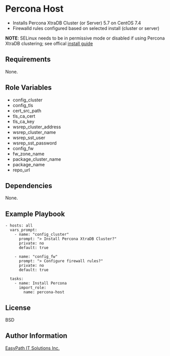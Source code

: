Percona Host
============
- Installs Percona XtraDB Cluster (or Server) 5.7 on CentOS 7.4
- Firewalld rules configured based on selected install (cluster or server)

**NOTE**: SELinux needs to be in permissive mode or disabled if using Percona XtraDB clustering; see offical [install guide](https://www.percona.com/doc/percona-xtradb-cluster/LATEST/install/yum.html)


Requirements
------------
None.


Role Variables
--------------
- config_cluster
- config_tls
- cert_src_path
- tls_ca_cert
- tls_ca_key
- wsrep_cluster_address
- wsrep_cluster_name
- wsrep_sst_user
- wsrep_sst_password
- config_fw
- fw_zone_name
- package_cluster_name
- package_name
- repo_url


Dependencies
------------
None.


Example Playbook
----------------

```
- hosts: all
  vars_prompt:
    - name: "config_cluster"
      prompt: "> Install Percona XtraDB Cluster?"
      private: no
      default: true

    - name: "config_fw"
      prompt: "> Configure firewall rules?"
      private: no
      default: true

  tasks:
    - name: Install Percona
      import_role: 
        name: percona-host
```


License
-------
BSD


Author Information
------------------
[EasyPath IT Solutions Inc.](https://www.easypath.ca)

